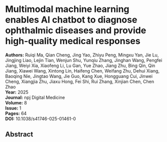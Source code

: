 # Multimodal machine learning enables AI chatbot to diagnose ophthalmic diseases and provide high-quality medical responses

**Authors:** Ruiqi Ma, Qian Cheng, Jing Yao, Zhiyu Peng, Mingxu Yan, Jie Lu, Jingjing Liao, Lejin Tian, Wenjun Shu, Yunqiu Zhang, Jinghan Wang, Pengfei Jiang, Weiyi Xia, Xiaofeng Li, Lu Gan, Yue Zhao, Jiang Zhu, Bing Qin, Qin Jiang, Xiawei Wang, Xintong Lin, Haifeng Chen, Weifang Zhu, Dehui Xiang, Baoqing Nie, Jingtao Wang, Jie Guo, Kang Xue, Hongguang Cui, Jinwei Cheng, Xiangjia Zhu, Jiaxu Hong, Fei Shi, Rui Zhang, Xinjian Chen, Chen Zhao  
**Year:** 2025  
**Journal:** npj Digital Medicine  
**Volume:** 8  
**Issue:** 1  
**Pages:** 64  
**DOI:** 10.1038/s41746-025-01461-0  

## Abstract


